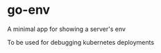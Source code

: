 go-env
======

A minimal app for showing a server's env

To be used for debugging kubernetes deployments
